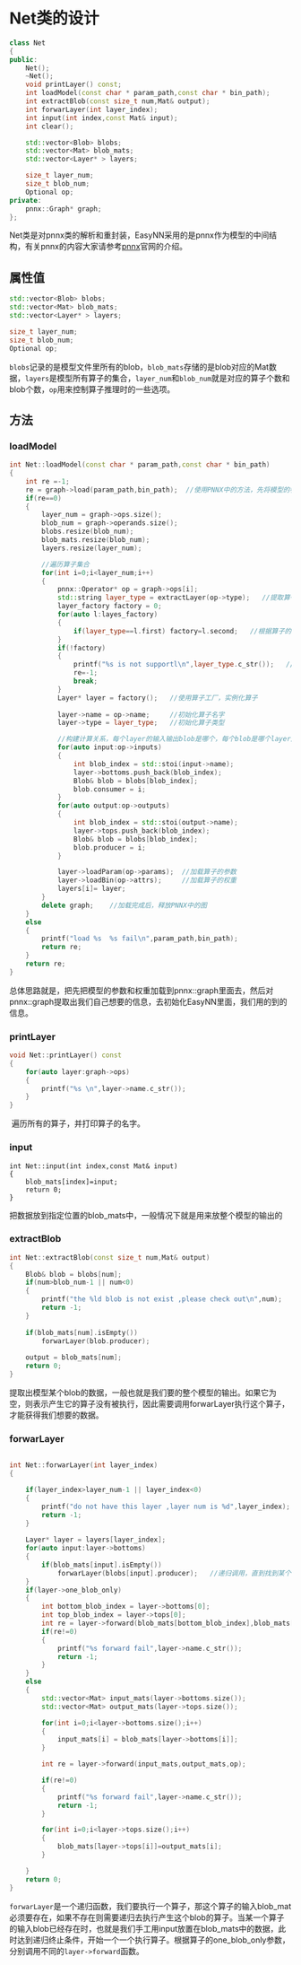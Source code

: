 # Net类的设计

```c++
class Net
{
public:
    Net();
    ~Net();
    void printLayer() const;
    int loadModel(const char * param_path,const char * bin_path);
    int extractBlob(const size_t num,Mat& output);
    int forwarLayer(int layer_index);
    int input(int index,const Mat& input);
    int clear();

    std::vector<Blob> blobs;
    std::vector<Mat> blob_mats;
    std::vector<Layer* > layers;

    size_t layer_num;
    size_t blob_num;
    Optional op;
private:
    pnnx::Graph* graph;
};
```

​	Net类是对pnnx类的解析和重封装，EasyNN采用的是pnnx作为模型的中间结构，有关pnnx的内容大家请参考[pnnx](https://github.com/Tencent/ncnn/tree/master/tools/pnnx)官网的介绍。

## 属性值

```c++
std::vector<Blob> blobs;
std::vector<Mat> blob_mats;
std::vector<Layer* > layers;

size_t layer_num;
size_t blob_num;
Optional op;
```

​	`blobs`记录的是模型文件里所有的blob，`blob_mats`存储的是blob对应的Mat数据，`layers`是模型所有算子的集合，`layer_num`和`blob_num`就是对应的算子个数和blob个数，`op`用来控制算子推理时的一些选项。

## 方法

### loadModel

```c++
int Net::loadModel(const char * param_path,const char * bin_path)
{   
    int re =-1;
    re = graph->load(param_path,bin_path);  //使用PNNX中的方法，先将模型的参数和权重进行加载
    if(re==0)
    {
        layer_num = graph->ops.size();
        blob_num = graph->operands.size();
        blobs.resize(blob_num); 
        blob_mats.resize(blob_num); 
        layers.resize(layer_num);

        //遍历算子集合
        for(int i=0;i<layer_num;i++)
        {
            pnnx::Operator* op = graph->ops[i]; 
            std::string layer_type = extractLayer(op->type);   //提取算子的名字
            layer_factory factory = 0;
            for(auto l:layes_factory)
            {
                if(layer_type==l.first) factory=l.second;   //根据算子的名字，查找出对应的算子工厂
            }
            if(!factory)
            {
                printf("%s is not supportl\n",layer_type.c_str());   //如果没有这个算子，则报错退出
                re=-1;
                break;
            }
            Layer* layer = factory();   //使用算子工厂，实例化算子
            
            layer->name = op->name;     //初始化算子名字
            layer->type = layer_type;	//初始化算子类型

            //构建计算关系，每个layer的输入输出blob是哪个，每个blob是哪个layer产生，是哪个layer使用
            for(auto input:op->inputs)
            {
                int blob_index = std::stoi(input->name);
                layer->bottoms.push_back(blob_index);
                Blob& blob = blobs[blob_index];
                blob.consumer = i;
            }
            for(auto output:op->outputs)
            {
                int blob_index = std::stoi(output->name);
                layer->tops.push_back(blob_index);
                Blob& blob = blobs[blob_index];
                blob.producer = i;
            }

            layer->loadParam(op->params);  //加载算子的参数
            layer->loadBin(op->attrs);	   //加载算子的权重
            layers[i]= layer;
        }
        delete graph;    //加载完成后，释放PNNX中的图
    }
    else
    {
        printf("load %s  %s fail\n",param_path,bin_path);
        return re;
    }
    return re;
}
```

​	总体思路就是，把先把模型的参数和权重加载到pnnx::graph里面去，然后对pnnx::graph提取出我们自己想要的信息，去初始化EasyNN里面，我们用的到的信息。

### printLayer

```c++
void Net::printLayer() const
{
    for(auto layer:graph->ops)
    {
        printf("%s \n",layer->name.c_str());
    }
}
```

​	遍历所有的算子，并打印算子的名字。

### input

```
int Net::input(int index,const Mat& input)
{
    blob_mats[index]=input;
    return 0;
}
```

​	把数据放到指定位置的blob_mats中，一般情况下就是用来放整个模型的输出的

### extractBlob

```c++
int Net::extractBlob(const size_t num,Mat& output) 
{
    Blob& blob = blobs[num];
    if(num>blob_num-1 || num<0)
    {
        printf("the %ld blob is not exist ,please check out\n",num);
        return -1;
    }
        
    if(blob_mats[num].isEmpty())
        forwarLayer(blob.producer);
    
    output = blob_mats[num];
    return 0;
}
```

​	提取出模型某个blob的数据，一般也就是我们要的整个模型的输出。如果它为空，则表示产生它的算子没有被执行，因此需要调用forwarLayer执行这个算子，才能获得我们想要的数据。

### forwarLayer

```c++

int Net::forwarLayer(int layer_index)
{   

    if(layer_index>layer_num-1 || layer_index<0)
    {
        printf("do not have this layer ,layer num is %d",layer_index);
        return -1;
    }
        
    Layer* layer = layers[layer_index];
    for(auto input:layer->bottoms)
    {
        if(blob_mats[input].isEmpty())
            forwarLayer(blobs[input].producer);   //递归调用，直到找到某个layer的输入blob已经存在，说明此时可以forwarLayer
    }
    if(layer->one_blob_only)
    {
        int bottom_blob_index = layer->bottoms[0];
        int top_blob_index = layer->tops[0];
        int re = layer->forward(blob_mats[bottom_blob_index],blob_mats[top_blob_index],op);
        if(re!=0)
        {
            printf("%s forward fail",layer->name.c_str());
            return -1;
        }
    }
    else
    {
        std::vector<Mat> input_mats(layer->bottoms.size());
        std::vector<Mat> output_mats(layer->tops.size());

        for(int i=0;i<layer->bottoms.size();i++)
        {
            input_mats[i] = blob_mats[layer->bottoms[i]];
        }

        int re = layer->forward(input_mats,output_mats,op);

        if(re!=0)
        {
            printf("%s forward fail",layer->name.c_str());
            return -1;
        }

        for(int i=0;i<layer->tops.size();i++)
        {
            blob_mats[layer->tops[i]]=output_mats[i];
        }       

    }
    return 0;
}
```

​	`forwarLayer`是一个递归函数，我们要执行一个算子，那这个算子的输入blob_mat必须要存在，如果不存在则需要递归去执行产生这个blob的算子。当某一个算子的输入blob已经存在时，也就是我们手工用input放置在blob_mats中的数据，此时达到递归终止条件，开始一个一个执行算子。根据算子的one_blob_only参数，分别调用不同的`layer->forward`函数。

